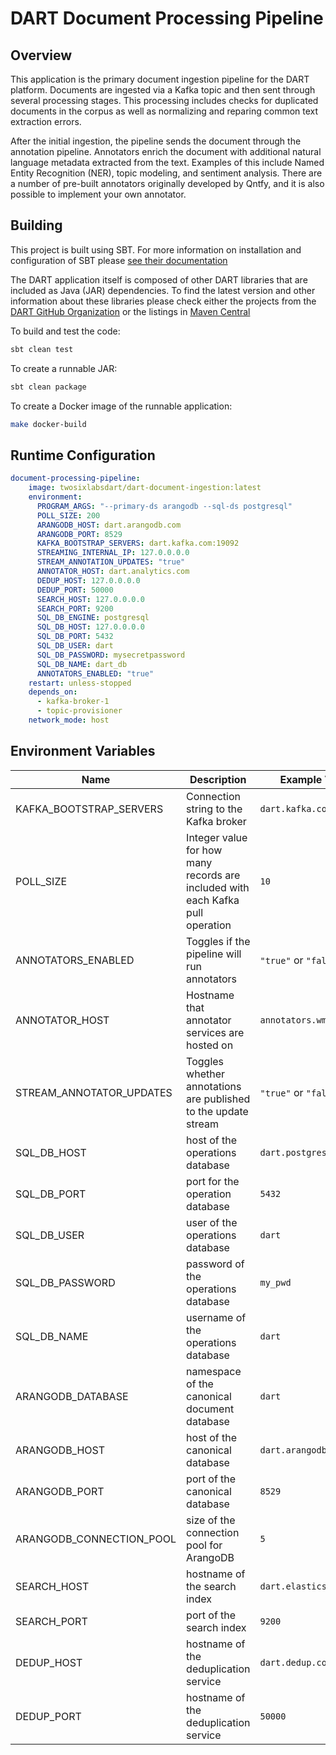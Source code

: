 # DART Document Processing Pipeline

## Overview

This application is the primary document ingestion pipeline for the DART platform. Documents are ingested via a Kafka topic and then sent through several processing stages. This processing includes checks for duplicated documents in the corpus as well as normalizing and reparing common text extraction errors.

After the initial ingestion, the pipeline sends the document through the annotation pipeline. Annotators enrich the document with additional natural language metadata extracted from the text. Examples of this include Named Entity Recognition (NER), topic modeling, and sentiment analysis. There are a number of pre-built annotators originally developed by Qntfy, and it is also possible to implement your own annotator.

## Building
This project is built using SBT. For more information on installation and configuration of SBT please [see their documentation](https://www.scala-sbt.org/1.x/docs/)

The DART application itself is composed of other DART libraries that are included as Java (JAR) dependencies. To find the latest version and other information about these libraries please check either the projects from the [DART GitHub Organization](https://github.com/twosixlabs-dart) or the listings in [Maven Central](https://mvnrepository.com/artifact/com.twosixlabs.dart)

To build and test the code:
```bash
sbt clean test
````

To create a runnable JAR:
```bash
sbt clean package
```

To create a Docker image of the runnable application:
```bash
make docker-build
```

## Runtime Configuration
```yaml
document-processing-pipeline:
    image: twosixlabsdart/dart-document-ingestion:latest
    environment:
      PROGRAM_ARGS: "--primary-ds arangodb --sql-ds postgresql"
      POLL_SIZE: 200
      ARANGODB_HOST: dart.arangodb.com
      ARANGODB_PORT: 8529
      KAFKA_BOOTSTRAP_SERVERS: dart.kafka.com:19092
      STREAMING_INTERNAL_IP: 127.0.0.0.0
      STREAM_ANNOTATION_UPDATES: "true"
      ANNOTATOR_HOST: dart.analytics.com
      DEDUP_HOST: 127.0.0.0.0
      DEDUP_PORT: 50000
      SEARCH_HOST: 127.0.0.0.0
      SEARCH_PORT: 9200
      SQL_DB_ENGINE: postgresql
      SQL_DB_HOST: 127.0.0.0.0
      SQL_DB_PORT: 5432
      SQL_DB_USER: dart
      SQL_DB_PASSWORD: mysecretpassword
      SQL_DB_NAME: dart_db
      ANNOTATORS_ENABLED: "true"
    restart: unless-stopped
    depends_on:
      - kafka-broker-1
      - topic-provisioner
    network_mode: host
```

## Environment Variables
| Name                     | Description                                                                    | Example Values            |
|--------------------------|--------------------------------------------------------------------------------|---------------------------|
| KAFKA_BOOTSTRAP_SERVERS  | Connection string to the Kafka broker                                          | `dart.kafka.com:19092`    |
| POLL_SIZE                | Integer value for how many records are included with each Kafka pull operation | `10`                      |
| ANNOTATORS_ENABLED       | Toggles if the pipeline will run annotators                                    | `"true"` or `"false"`     |
| ANNOTATOR_HOST           | Hostname that annotator services are hosted on                                 | `annotators.wm.com`       |
| STREAM_ANNOTATOR_UPDATES | Toggles whether annotations are published to the update stream                 | `"true"` or `"false"`     |
| SQL_DB_HOST              | host of the operations database                                                | `dart.postgres.com`       |
| SQL_DB_PORT              | port for the operation database                                                | `5432`                    |
| SQL_DB_USER              | user of the operations database                                                | `dart`                    |
| SQL_DB_PASSWORD          | password of the operations database                                            | `my_pwd`                  |
| SQL_DB_NAME              | username of the operations database                                            | `dart`                    |
| ARANGODB_DATABASE        | namespace of the canonical document database                                   | `dart`                    |
| ARANGODB_HOST            | host of the canonical database                                                 | `dart.arangodb.com`       |
| ARANGODB_PORT            | port of the canonical database                                                 | `8529`                    |
| ARANGODB_CONNECTION_POOL | size of the connection pool for ArangoDB                                       | `5`                       |
| SEARCH_HOST              | hostname of the search index                                                   | `dart.elasticsearch.comd` |
| SEARCH_PORT              | port of the search index                                                       | `9200`                    |
| DEDUP_HOST               | hostname of the deduplication service                                          | `dart.dedup.com`          |
| DEDUP_PORT               | hostname of the deduplication service                                          | `50000`                   |
